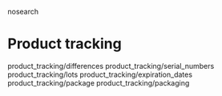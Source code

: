 nosearch  

# Product tracking

<div class="toctree" titlesonly="">

product_tracking/differences product_tracking/serial_numbers
product_tracking/lots product_tracking/expiration_dates
product_tracking/package product_tracking/packaging

</div>
